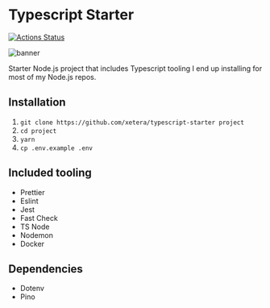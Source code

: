 # Typescript Starter

[![Actions Status](https://github.com/Xetera/typescript-starter/workflows/CI%20Checks/badge.svg)](https://github.com/xetera/typescript-starter/actions)

![banner](https://d2eip9sf3oo6c2.cloudfront.net/series/covers/000/000/052/full/EGH_Typescript_Plumbing_banner.png?1463413763)

Starter Node.js project that includes Typescript tooling I end up installing for most of my Node.js repos.

## Installation

1. `git clone https://github.com/xetera/typescript-starter project`
2. `cd project`
3. `yarn`
4. `cp .env.example .env`

## Included tooling

- Prettier
- Eslint
- Jest
- Fast Check
- TS Node
- Nodemon
- Docker

## Dependencies

- Dotenv
- Pino
